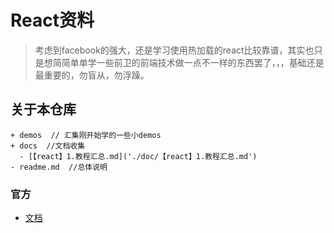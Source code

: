 
# React资料

> 考虑到facebook的强大，还是学习使用热加载的react比较靠谱，其实也只是想简简单单学一些前卫的前端技术做一点不一样的东西罢了，，，基础还是最重要的，勿盲从，勿浮躁。

## 关于本仓库

```
+ demos  // 汇集刚开始学的一些小demos
+ docs  //文档收集
  - [【react】1.教程汇总.md]('./doc/【react】1.教程汇总.md')
- readme.md  //总体说明
```


### 官方

* [文档](http://reactjs.cn/react/docs/tutorial.html)


